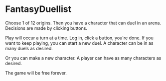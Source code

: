 # FantasyDuellist

Choose 1 of 12 origins. Then you have a character that can duel in an arena. Decisions are made by clicking buttons.

Play will occur a turn at a time. Log in, click a button, you're done. If you want to keep playing, you can start a new duel. A character can be in as many duels as desired.

Or you can make a new character. A player can have as many characters as desired.

The game will be free forever.
